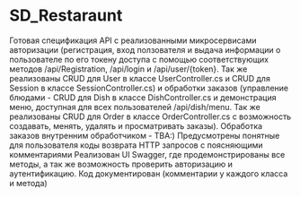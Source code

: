 # SD_Restaraunt
Готовая спецификация API с реализованными микросервисами авторизации (регистрация, вход ползователя и выдача информации о пользователе по его токену доступа с помощью соответствующих методов /api/Registration, /api/login и /api/user/{token}. Так же реализованы CRUD для User в классе UserController.cs и CRUD для Session в классе SessionController.cs) и обработки заказов (управление блюдами - CRUD для Dish в классе DishController.cs и демонстрация меню, доступная для всех пользователей /api/dish/menu. Так же реализованы CRUD для Order в классе OrderController.cs с возможность создавать, менять, удалять и просматривать заказы). Обработка заказов внутренним обработчиком - TBA:) Предусмотрены понятные для пользователя коды возврата HTTP запросов с поясняющими комментариями
Реализован UI Swagger, где продемонстрированы все методы, а так же возможность проверить авторизацию и аутентификацию. Код документирован (комментарии у каждого класса и метода)
